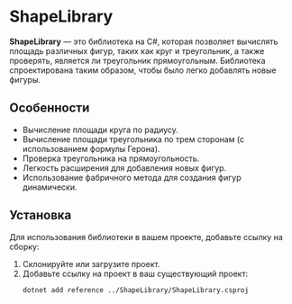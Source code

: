 # ShapeLibrary

**ShapeLibrary** — это библиотека на C#, которая позволяет вычислять площадь различных фигур, таких как круг и треугольник, а также проверять, является ли треугольник прямоугольным. Библиотека спроектирована таким образом, чтобы было легко добавлять новые фигуры.

## Особенности

- Вычисление площади круга по радиусу.
- Вычисление площади треугольника по трем сторонам (с использованием формулы Герона).
- Проверка треугольника на прямоугольность.
- Легкость расширения для добавления новых фигур.
- Использование фабричного метода для создания фигур динамически.

## Установка

Для использования библиотеки в вашем проекте, добавьте ссылку на сборку:

1. Склонируйте или загрузите проект.
2. Добавьте ссылку на проект в ваш существующий проект:
   ```bash
   dotnet add reference ../ShapeLibrary/ShapeLibrary.csproj
